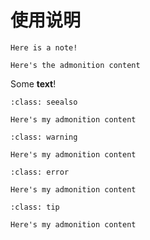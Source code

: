 # 使用说明

```{note} Here's your note
Here is a note!
```

```{admonition} Here's your admonition
Here's the admonition content
```

Some **text**!

```{admonition} 在线刷题
:class: seealso

Here's my admonition content
```

```{admonition} 在线刷题
:class: warning

Here's my admonition content
```

```{admonition} 在线刷题
:class: error

Here's my admonition content
```

```{admonition} 在线刷题
:class: tip

Here's my admonition content
```